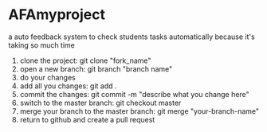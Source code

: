 # AFAmyproject

a auto feedback system to check students tasks automatically because it's taking so much time 

1. clone the project: git clone "fork_name" 
2. open a new branch: git branch "branch name"
3. do your changes
4. add all you changes: git add .
5. commit the changes: git commit -m "describe what you change here" 
6. switch to the master branch: git checkout master
7. merge your branch to the master branch: git merge "your-branch-name"
8. return to github and create a pull request

